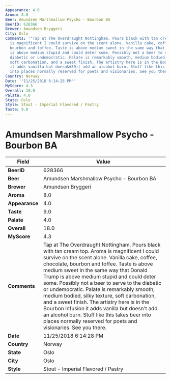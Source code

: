 ```yaml
---
Appearance: 4.0
Aroma: 8.0
Beer: Amundsen Marshmallow Psycho - Bourbon BA
BeerID: 628366
Brewer: Amundsen Bryggeri
City: Oslo
Comments: '"Tap at The Overdraught Nottingham. Pours black with tan cream top. Aroma
  is magnificent I could survive on the scent alone. Vanilla cake, coffee, chocolate,
  bourbon and toffee. Taste is above medium sweet in the same way that Donald Trump
  is above medium stupid and could deter some. Possibly not a beer to serve to the
  diabetic or undemocratic. Palate is remarkably smooth, medium bodied, silky texture,
  soft carbonation, and a sweet finish. The artistry here is in the Bourbon infusion
  it adds vanilla but doesn&#39;t add an alcohol burn. Stuff like this takes beer
  into places normally reserved for poets and visionaries. See you there."'
Country: Norway
Date: '"11/25/2018 6:14:28 PM"'
MyScore: 4.3
Overall: 18.0
Palate: 4.0
State: Oslo
Style: Stout - Imperial Flavored / Pastry
Taste: 9.0
---
```


# Amundsen Marshmallow Psycho - Bourbon BA

| Field         | Value |
|---------------|-------|
| **BeerID** | 628366 |
| **Beer** | Amundsen Marshmallow Psycho - Bourbon BA |
| **Brewer** | Amundsen Bryggeri |
| **Aroma** | 8.0 |
| **Appearance** | 4.0 |
| **Taste** | 9.0 |
| **Palate** | 4.0 |
| **Overall** | 18.0 |
| **MyScore** | 4.3 |
| **Comments** | Tap at The Overdraught Nottingham. Pours black with tan cream top. Aroma is magnificent I could survive on the scent alone. Vanilla cake, coffee, chocolate, bourbon and toffee. Taste is above medium sweet in the same way that Donald Trump is above medium stupid and could deter some. Possibly not a beer to serve to the diabetic or undemocratic. Palate is remarkably smooth, medium bodied, silky texture, soft carbonation, and a sweet finish. The artistry here is in the Bourbon infusion it adds vanilla but doesn&#39;t add an alcohol burn. Stuff like this takes beer into places normally reserved for poets and visionaries. See you there. |
| **Date** | 11/25/2018 6:14:28 PM |
| **Country** | Norway |
| **State** | Oslo |
| **City** | Oslo |
| **Style** | Stout - Imperial Flavored / Pastry |
